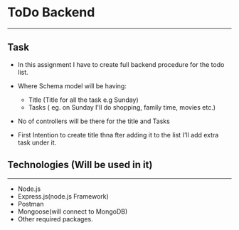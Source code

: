 # ToDo Backend

---

## Task

- In this assignment I have to create full backend procedure for the todo list.
- Where Schema model will be having:

  - Title (Title for all the task e.g Sunday)
  - Tasks ( eg. on Sunday I'll do shopping, family time, movies etc.)

- No of controllers will be there for the title and Tasks

- First Intention to create title thna fter adding it to the list I'll add extra task under it.

## Technologies (Will be used in it)

---

- Node.js
- Express.js(node.js Framework)
- Postman
- Mongoose(will connect to MongoDB)
- Other required packages.
